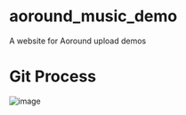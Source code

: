 # aoround_music_demo
A website for Aoround upload demos
# Git Process 
![image](https://user-images.githubusercontent.com/19197054/145793421-ac736223-b9f1-480c-9391-e458a344e082.png)
